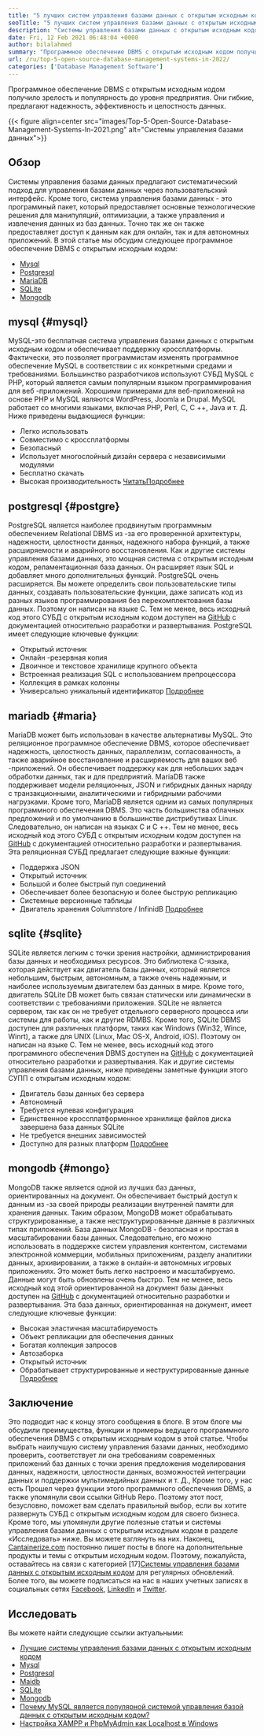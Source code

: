 ```yaml
---
title: "5 лучших систем управления базами данных с открытым исходным кодом в 2022 году" 
seoTitle: "5 лучших систем управления базами данных с открытым исходным кодом в 2022 году" 
description: "Системы управления базами данных с открытым исходным кодом" 
date: Fri, 12 Feb 2021 06:48:04 +0000
author: bilalahmed
summary: "Программное обеспечение DBMS с открытым исходным кодом получило зрелость и популярность до уровня предприятия. Они гибкие, предлагают надежность, эффективность и целостность данных." 
url: /ru/top-5-open-source-database-management-systems-in-2022/
categories: ['Database Management Software']
---
```


Программное обеспечение DBMS с открытым исходным кодом получило зрелость и популярность до уровня предприятия. Они гибкие, предлагают надежность, эффективность и целостность данных.

{{< figure align=center src="images/Top-5-Open-Source-Database-Management-Systems-In-2021.png" alt="Системы управления базами данных">}}


## Обзор
Системы управления базами данных предлагают систематический подход для управления базами данных через пользовательский интерфейс. Кроме того, система управления базами данных - это программный пакет, который предоставляет основные технологические решения для манипуляций, оптимизации, а также управления и извлечения данных из баз данных. Точно так же он также предоставляет доступ к данным как для онлайн, так и для автономных приложений. В этой статье мы обсудим следующее программное обеспечение DBMS с открытым исходным кодом:
  * [Mysql][1]
  * [Postgresql][2]
  * [MariaDB][3]
  * [SQLite][4]
  * [Mongodb][5]

## mysql {#mysql}
MySQL-это бесплатная система управления базами данных с открытым исходным кодом и обеспечивает поддержку кроссплатформы. Фактически, это позволяет программистам изменять программное обеспечение MySQL в соответствии с их конкретными средами и требованиями. Большинство разработчиков используют СУБД MySQL с PHP, который является самым популярным языком программирования для веб -приложений. Хорошими примерами для веб-приложений на основе PHP и MySQL являются WordPress, Joomla и Drupal. MySQL работает со многими языками, включая PHP, Perl, C, C ++, Java и т. Д.
Ниже приведены выдающиеся функции:
  * Легко использовать
  * Совместимо с кроссплатформы
  * Безопасный
  * Использует многослойный дизайн сервера с независимыми модулями
  * Бесплатно скачать
  * Высокая производительность
[Читать][7][Подробнее][7]

## postgresql {#postgre}
PostgreSQL является наиболее продвинутым программным обеспечением Relational DBMS из -за его проверенной архитектуры, надежности, целостности данных, надежного набора функций, а также расширяемости и аварийного восстановления. Как и другие системы управления базами данных, это мощная система с открытым исходным кодом, реламентационная база данных. Он расширяет язык SQL и добавляет много дополнительных функций. PostgreSQL очень расширяется. Вы можете определить свои пользовательские типы данных, создавать пользовательские функции, даже записать код из разных языков программирования без перекомплектования базы данных. Поэтому он написан на языке C. Тем не менее, весь исходный код этого СУБД с открытым исходным кодом доступен на [GitHub][8] с документацией относительно разработки и развертывания.
PostgreSQL имеет следующие ключевые функции:
  * Открытый источник
  * Онлайн -резервная копия
  * Двоичное и текстовое хранилище крупного объекта
  * Встроенная реализация SQL с использованием препроцессора
  * Коллекция в рамках колонны
  * Универсально уникальный идентификатор
[Подробнее][9]

## mariadb {#maria}
MariaDB может быть использован в качестве альтернативы MySQL. Это реляционное программное обеспечение DBMS, которое обеспечивает надежность, целостность данных, параллелизм, согласованность, а также аварийное восстановление и расширяемость для ваших веб -приложений. Он обеспечивает поддержку как для небольших задач обработки данных, так и для предприятий. MariaDB также поддерживает модели реляционных, JSON и гибридных данных наряду с транзакционными, аналитическими и гибридными рабочими нагрузками. Кроме того, MariaDB является одним из самых популярных программного обеспечения DBMS. Это часть большинства облачных предложений и по умолчанию в большинстве дистрибутивах Linux. Следовательно, он написан на языках C и C ++. Тем не менее, весь исходный код этого СУБД с открытым исходным кодом доступен на [GitHub][10] с документацией относительно разработки и развертывания.
Эта реляционная СУБД предлагает следующие важные функции:
  * Поддержка JSON
  * Открытый источник
  * Большой и более быстрый пул соединений
  * Обеспечивает более безопасную и более быструю репликацию
  * Системные версионные таблицы
  * Двигатель хранения Columnstore / InfinidB
[Подробнее][11]

## sqlite {#sqlite}
SQLite является легким с точки зрения настройки, администрирования базы данных и необходимых ресурсов. Это библиотека C-языка, которая действует как двигатель базы данных, который является небольшим, быстрым, автономным, а также очень надежным, и наиболее используемым двигателем баз данных в мире. Кроме того, двигатель SQLite DB может быть связан статически или динамически в соответствии с требованиями приложения. SQLite не является сервером, так как он не требует отдельного серверного процесса или системы для работы, как и другие RDMBS. Кроме того, SQLite DBMS доступен для различных платформ, таких как Windows (Win32, Wince, Winrt), а также для UNIX (Linux, Mac OS-X, Android, iOS). Поэтому он написан на языке C. Тем не менее, весь исходный код этого программного обеспечения DBMS доступен на [GitHub][12] с документацией относительно разработки и развертывания.
Как и другие системы управления базами данных, ниже приведены заметные функции этого СУПП с открытым исходным кодом:
  * Двигатель базы данных без сервера
  * Автономный
  * Требуется нулевая конфигурация
  * Единственное кроссплатформенное хранилище файлов диска завершена база данных SQLite
  * Не требуется внешних зависимостей
  * Доступно для разных платформ
[Подробнее][13]

## mongodb {#mongo}
MongoDB также является одной из лучших баз данных, ориентированных на документ. Он обеспечивает быстрый доступ к данным из -за своей природы реализации внутренней памяти для хранения данных. Таким образом, MongoDB может обрабатывать структурированные, а также неструктурированные данные в различных типах приложений. База данных MongoDB - безопасная и простая в масштабировании базы данных. Следовательно, его можно использовать в поддержке систем управления контентом, системами электронной коммерции, мобильных приложениям, разделу аналитики данных, архивировании, а также в онлайн-и автономных игровых приложениях. Это может быть легко настроено и масштабируемо. Данные могут быть обновлены очень быстро. Тем не менее, весь исходный код этой ориентированной на документ базы данных доступен на [GitHub][14] с документацией относительно разработки и развертывания.
Эта база данных, ориентированная на документ, имеет следующие ключевые функции:
  * Высокая эластичная масштабируемость
  * Объект репликации для обеспечения данных
  * Богатая коллекция запросов
  * Автозаборка
  * Открытый источник
  * Обрабатывает структурированные и неструктурированные данные
[Подробнее][15]

## Заключение
Это подводит нас к концу этого сообщения в блоге. В этом блоге мы обсудили преимущества, функции и примеры ведущего программного обеспечения DBMS с открытым исходным кодом в этой статье. Чтобы выбрать наилучшую систему управления базами данных, необходимо проверить, соответствует ли она требованиям современных приложений баз данных с точки зрения предложения моделирования данных, надежности, целостности данных, возможностей интеграции данных и поддержки мультимедийных данных и т. Д., Кроме того, у нас есть Прошел через функции этого программного обеспечения DBMS, а также упомянули свои ссылки GitHub Repo. Поэтому этот пост, безусловно, поможет вам сделать правильный выбор, если вы хотите развернуть СУБД с открытым исходным кодом для своего бизнеса. Кроме того, мы упомянули другие полезные статьи и системы управления базами данных с открытым исходным кодом в разделе «Исследовать» ниже. Вы можете взглянуть на них.
Наконец, [Cantainerize.com][16] постоянно пишет посты в блоге на дополнительные продукты и темы с открытым исходным кодом. Поэтому, пожалуйста, оставайтесь на связи с категорией [][17][17][Системы управления базами данных с открытым исходным кодом][18] для регулярных обновлений. Более того, вы можете подписаться на нас в наших учетных записях в социальных сетях [Facebook][19], [LinkedIn][20] и [Twitter][21].

## Исследовать
Вы можете найти следующие ссылки актуальными:
  * [Лучшие системы управления базами данных с открытым исходным кодом][18]
  * [Mysql][7]
  * [Postgresql][9]
  * [Maidb][11]
  * [SQLite][13]
  * [Mongodb][15]
  * [Почему MySQL является популярной системой управления базой данных с открытым исходным кодом?][22]
  * [Настройка XAMPP и PhpMyAdmin как Localhost в Windows][23]

  
[1]: #mysql
[2]: #postgre
[3]: #maria
[4]: #sqlite
[5]: #mongo
[6]: https://github.com/mysql/mysql-server
[7]: https://products.containerize.com/database-management-system/mysql
[8]: https://github.com/postgres/postgres
[9]: https://products.containerize.com/database-management-system/postgresql
[10]: https://github.com/MariaDB/server
[11]: https://products.containerize.com/database-management-system/mariadb
[12]: https://github.com/sqlite/sqlite
[13]: https://products.containerize.com/database-management-system/sqlite
[14]: https://github.com/mongodb/mongo
[15]: https://products.containerize.com/database-management-system/mongodb
[16]: https://www.containerize.com/
[17]: https://products.containerize.com/discussion-forum/
[18]: https://products.containerize.com/database-management-system
[19]: https://web.facebook.com/containerize
[20]: https://www.linkedin.com/company/containerize/
[21]: https://twitter.com/containerize_co
[22]: https://blog.containerize.com/2021/02/18/why-mysql-is-a-popular-open-source-database-management-system/
[23]: https://blog.containerize.com/database-management-software/how-to-setup-xampp-and-phpmyadmin-as-localhost-on-windows/
